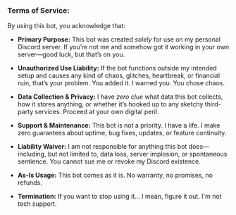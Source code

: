 ### Terms of Service: 

By using this bot, you acknowledge that:

- **Primary Purpose:** This bot was created *solely* for use on my personal Discord server. If you’re not me and somehow got it working in your own server—good luck, but that’s on you.

- **Unauthorized Use Liability:** If the bot functions outside my intended setup and causes any kind of chaos, glitches, heartbreak, or financial ruin, that’s your problem. You added it. I warned you. You chose chaos.

- **Data Collection & Privacy:** I have *zero clue* what data this bot collects, how it stores anything, or whether it’s hooked up to any sketchy third-party services. Proceed at your own digital peril.

- **Support & Maintenance:** This bot is not a priority. I have a life. I make zero guarantees about uptime, bug fixes, updates, or feature continuity.

- **Liability Waiver:** I am not responsible for anything this bot does—including, but not limited to, data loss, server implosion, or spontaneous sentience. You cannot sue me or revoke my Discord existence.

- **As-Is Usage:** This bot comes as it is. No warranty, no promises, no refunds.

- **Termination:** If you want to stop using it… I mean, figure it out. I'm not tech support.
